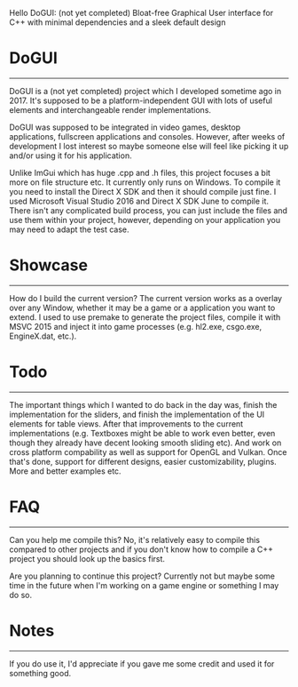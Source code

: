 Hello DoGUI: (not yet completed) Bloat-free Graphical User interface for C++ with minimal dependencies and a sleek default design

# DoGUI
___

DoGUI is a (not yet completed) project which I developed sometime ago in 2017. It's supposed to be a platform-independent GUI with lots of useful elements and interchangeable
render implementations.

DoGUI was supposed to be integrated in video games, desktop applications, fullscreen applications and consoles.
However, after weeks of development I lost interest so maybe someone else will feel like picking it up and/or using it for his application.

Unlike ImGui which has huge .cpp and .h files, this project focuses a bit more on file structure etc.
It currently only runs on Windows.
To compile it you need to install the Direct X SDK and then it should compile just fine. 
I used Microsoft Visual Studio 2016 and Direct X SDK June to compile it.
There isn't any complicated build process, you can just include the files and use them within your project,
however, depending on your application you may need to adapt the test case.

# Showcase
___

How do I build the current version?
The current version works as a overlay over any Window, whether it may be a game or a application you want to extend.
I used to use premake to generate the project files, compile it with MSVC 2015 and inject it into game processes (e.g. hl2.exe, csgo.exe, EngineX.dat, etc.).

# Todo
___
The important things which I wanted to do back in the day was, finish the implementation for the sliders,
and finish the implementation of the UI elements for table views. After that improvements to the current implementations (e.g. Textboxes might be able to work even better,
even though they already have decent looking smooth sliding etc). And work on cross platform compability as well as support for OpenGL and Vulkan. Once that's done, support for different designs,
easier customizability, plugins. More and better examples etc.

# FAQ
___
Can you help me compile this?
No, it's relatively easy to compile this compared to other projects and if you don't know how to compile a C++ project you should look up the basics first.

Are you planning to continue this project?
Currently not but maybe some time in the future when I'm working on a game engine or something I may do so.

# Notes
___
If you do use it, I'd appreciate if you gave me some credit and used it for something good.
